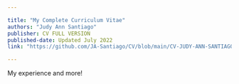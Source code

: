 ```yaml
---

title: "My Complete Curriculum Vitae"
authors: "Judy Ann Santiago"
publisher: CV FULL VERSION
published-date: Updated July 2022
link: "https://github.com/JA-Santiago/CV/blob/main/CV-JUDY-ANN-SANTIAGO.pdf"

---
```


My experience and more! 
